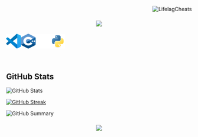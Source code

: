 <p align="right">
  <img src="https://komarev.com/ghpvc/?username=LifelagCheats&label=Profile%20views&color=0e75b6&size=24&style=flat" alt="LifelagCheats" />
</p>

<h3 align="center">
  <img src="https://readme-typing-svg.herokuapp.com/?font=Righteous&size=35&center=true&vCenter=true&width=1600&height=70&duration=4000&lines=Hello+There!+I'm+Laggy+" />
</h3>

<p align="left">
  <a href="https://www.python.org" target="_blank" rel="noreferrer">
    <img src="https://raw.githubusercontent.com/devicons/devicon/master/icons/python/python-original.svg" alt="python" width="40" height="40"/>
  </a>
  <a href="https://code.visualstudio.com/" target="_blank" rel="noreferrer">
    <img align="left" alt="Visual Studio Code" width="40" height="40" src="https://raw.githubusercontent.com/github/explore/80688e429a7d4ef2fca1e82350fe8e3517d3494d/topics/visual-studio-code/visual-studio-code.png"/>
  </a>
  <a href="https://www.w3schools.com/cpp/" target="_blank" rel="noreferrer">
    <img align="left" alt="C++" width="40" height="40" src="https://github.com/Aakarsh-B/trying-repos/blob/master/c++.png"/>
  </a>
  <a href="https://github.com" target="_blank" rel="noreferrer">
    <img align="left" alt="GitHub" width="40" height="40" src="https://github.com/Aakarsh-B/trying-repos/blob/master/github.svg" />
  </a>
</p>

<br clear="left"/>

## GitHub Stats

![GitHub Stats](http://github-profile-summary-cards.vercel.app/api/cards/stats?username=LifelagCheats&theme=tokyonight)  

[![GitHub Streak](https://github-readme-streak-stats.herokuapp.com?user=LifelagCheats&theme=tokyonight&hide_border=true&date_format=j%20M%5B%20Y%5D&card_width=480)](https://git.io/streak-stats)

![GitHub Summary](http://github-profile-summary-cards.vercel.app/api/cards/profile-details?username=LifelagCheats&theme=tokyonight)

<h3 align="center">
  <img src="https://readme-typing-svg.herokuapp.com/?font=Righteous&size=35&center=true&vCenter=true&width=1600&height=70&duration=4000&lines=Thanks+For+Visiting!+" />
</h3>
